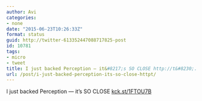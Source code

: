 ```yaml
---
author: Avi
categories:
- none
date: "2015-06-23T10:26:33Z"
format: status
guid: http://twitter-613352447088717825-post
id: 10781
tags:
- micro
- tweet
title: I just backed Perception — it&#8217;s SO CLOSE http://t&#8230;.
url: /post/i-just-backed-perception-its-so-close-httpt/
---
```

I just backed Perception — it&#8217;s SO CLOSE [kck.st/1FTOU7B](http://kck.st/1FTOU7B)